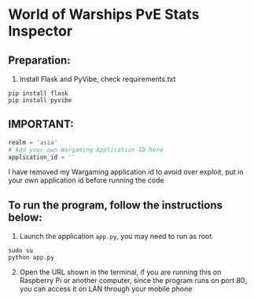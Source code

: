 # World of Warships PvE Stats Inspector

## Preparation:

1. Install Flask and PyVibe, check requirements.txt
````shell
pip install flask
pip install pyvibe
````

## IMPORTANT:
````python
realm = 'asia'
# Add your own Wargaming Application ID here
application_id = ''
````
I have removed my Wargaming application id to avoid over exploit, put in your own application id before running the code

## To run the program, follow the instructions below:

1. Launch the application `app.py`, you may need to run as root.

````shell
sudo su
python app.py
````

2. Open the URL shown in the terminal, if you are running this on Raspberry Pi or another computer, since the program runs on port 80, you can access it on LAN through your mobile phone


